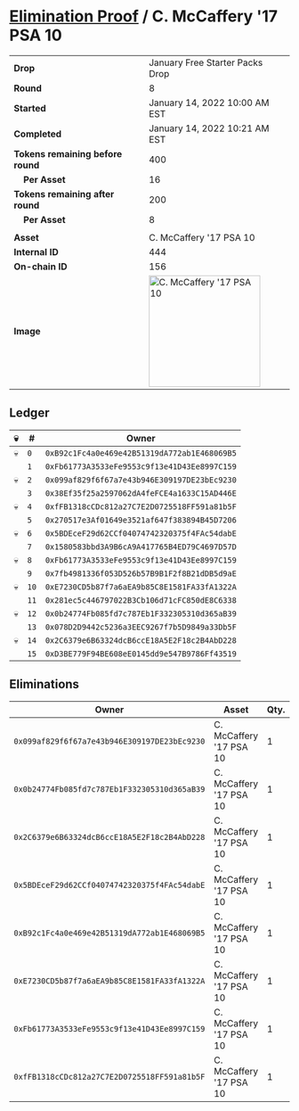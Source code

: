 # [Elimination Proof](./readme.md) / C. McCaffery &#039;17 PSA 10

|||
|---|---|
| **Drop** | January Free Starter Packs Drop |
| **Round** | 8 |
| **Started** | January 14, 2022 10:00 AM EST |
| **Completed** | January 14, 2022 10:21 AM EST |
| **Tokens remaining before round** | 400 |
| **&nbsp;&nbsp;&nbsp;&nbsp;Per Asset** | 16 |
| **Tokens remaining after round** | 200 |
| **&nbsp;&nbsp;&nbsp;&nbsp;Per Asset** | 8 |
| | |
| **Asset** | C. McCaffery &#039;17 PSA 10 |
| **Internal ID** | 444 |
| **On-chain ID** | 156 |
| **Image** | <img src="https://tcdn.blokpax.com/954504e8-1adc-4b1d-96a8-3b8f4706046e/5d16486dad7e9793985870c1eb4d1cc91804a6c335f8a14660ddfb2bf2304fab.png" height="200" alt="C. McCaffery &#039;17 PSA 10" /> |

## Ledger

| 💀 | # | Owner |
| --- | --- | --- |
| 💀 | `0` | `0xB92c1Fc4a0e469e42B51319dA772ab1E468069B5` |
|  | `1` | `0xFb61773A3533eFe9553c9f13e41D43Ee8997C159` |
| 💀 | `2` | `0x099af829f6f67a7e43b946E309197DE23bEc9230` |
|  | `3` | `0x38Ef35f25a2597062dA4feFCE4a1633C15AD446E` |
| 💀 | `4` | `0xfFB1318cCDc812a27C7E2D0725518FF591a81b5F` |
|  | `5` | `0x270517e3Af01649e3521af647f383894B45D7206` |
| 💀 | `6` | `0x5BDEceF29d62CCf04074742320375f4FAc54dabE` |
|  | `7` | `0x1580583bbd3A9B6cA9A417765B4ED79C4697D57D` |
| 💀 | `8` | `0xFb61773A3533eFe9553c9f13e41D43Ee8997C159` |
|  | `9` | `0x7fb4981336f053D526b57B9B1F2f8B21dDB5d9aE` |
| 💀 | `10` | `0xE7230CD5b87f7a6aEA9b85C8E1581FA33fA1322A` |
|  | `11` | `0x281ec5c446797022B3Cb106d71cFC850dE8C6338` |
| 💀 | `12` | `0x0b24774Fb085fd7c787Eb1F332305310d365aB39` |
|  | `13` | `0x078D2D9442c5236a3EEC9267f7b5D9849a33Db5F` |
| 💀 | `14` | `0x2C6379e6B63324dcB6ccE18A5E2F18c2B4AbD228` |
|  | `15` | `0xD3BE779F94BE608eE0145dd9e547B9786Ff43519` |


## Eliminations

| Owner | Asset | Qty. | Transaction |
| --- | --- | --- | --- |
| `0x099af829f6f67a7e43b946E309197DE23bEc9230` | C. McCaffery '17 PSA 10 | 1 | [Polygonscan](https://polygonscan.com/tx/0xccc5d09b3b1b466eccd6f2b7101826fe67f4aafe77e30688a1b3feac0a3c1642) |
| `0x0b24774Fb085fd7c787Eb1F332305310d365aB39` | C. McCaffery '17 PSA 10 | 1 | [Polygonscan](https://polygonscan.com/tx/0xb613ea24b76340825978a54517dbc63b5a92e7e23eb83fe446e16fec447add75) |
| `0x2C6379e6B63324dcB6ccE18A5E2F18c2B4AbD228` | C. McCaffery '17 PSA 10 | 1 | [Polygonscan](https://polygonscan.com/tx/0x6b5bfa1e65c8bd4f098585866fa7f4fa64ea9a07ff19d1886efe5b5e14e66c05) |
| `0x5BDEceF29d62CCf04074742320375f4FAc54dabE` | C. McCaffery '17 PSA 10 | 1 | [Polygonscan](https://polygonscan.com/tx/0xb96f2b02791cdae89a971f40b350799cefca8242f8def6da2301bbd97efe6151) |
| `0xB92c1Fc4a0e469e42B51319dA772ab1E468069B5` | C. McCaffery '17 PSA 10 | 1 | [Polygonscan](https://polygonscan.com/tx/0xb50d58207ea68fd69c0c9ef1199fd8a32680c900b7379d3bc321119e8c61a8d1) |
| `0xE7230CD5b87f7a6aEA9b85C8E1581FA33fA1322A` | C. McCaffery '17 PSA 10 | 1 | [Polygonscan](https://polygonscan.com/tx/0xc76a4ecfcc54b47a51a7569a956a1f443e7ccc89e7eac867d4ba200e3f2b8cbd) |
| `0xFb61773A3533eFe9553c9f13e41D43Ee8997C159` | C. McCaffery '17 PSA 10 | 1 | [Polygonscan](https://polygonscan.com/tx/0xcc4cb64ec5c29cba96d63f7aa1e9848d4e66bfcc3fdcc6adf42bc66eb08ab94d) |
| `0xfFB1318cCDc812a27C7E2D0725518FF591a81b5F` | C. McCaffery '17 PSA 10 | 1 | [Polygonscan](https://polygonscan.com/tx/0x5aa4022714c80e1968d9803a77e37059c0ed5dd4c1f8b1c6f929758f99d8fbca) |
